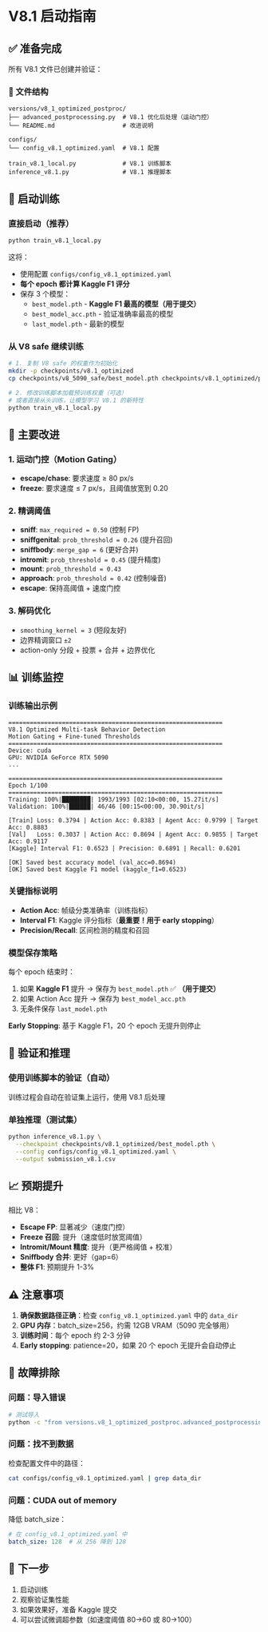 # V8.1 启动指南

## ✅ 准备完成

所有 V8.1 文件已创建并验证：

### 📁 文件结构
```
versions/v8_1_optimized_postproc/
├── advanced_postprocessing.py  # V8.1 优化后处理（运动门控）
└── README.md                   # 改进说明

configs/
└── config_v8.1_optimized.yaml  # V8.1 配置

train_v8.1_local.py             # V8.1 训练脚本
inference_v8.1.py               # V8.1 推理脚本
```

## 🚀 启动训练

### 直接启动（推荐）
```bash
python train_v8.1_local.py
```

这将：
- 使用配置 `configs/config_v8.1_optimized.yaml`
- **每个 epoch 都计算 Kaggle F1 评分**
- 保存 3 个模型：
  - `best_model.pth` - **Kaggle F1 最高的模型（用于提交）**
  - `best_model_acc.pth` - 验证准确率最高的模型
  - `last_model.pth` - 最新的模型

### 从 V8 safe 继续训练
```bash
# 1. 复制 V8 safe 的权重作为初始化
mkdir -p checkpoints/v8.1_optimized
cp checkpoints/v8_5090_safe/best_model.pth checkpoints/v8.1_optimized/pretrained.pth

# 2. 修改训练脚本加载预训练权重（可选）
# 或者直接从头训练，让模型学习 V8.1 的新特性
python train_v8.1_local.py
```

## 🎯 主要改进

### 1. 运动门控（Motion Gating）
- **escape/chase**: 要求速度 ≥ 80 px/s
- **freeze**: 要求速度 ≤ 7 px/s，且阈值放宽到 0.20

### 2. 精调阈值
- **sniff**: `max_required = 0.50` (控制 FP)
- **sniffgenital**: `prob_threshold = 0.26` (提升召回)
- **sniffbody**: `merge_gap = 6` (更好合并)
- **intromit**: `prob_threshold = 0.45` (提升精度)
- **mount**: `prob_threshold = 0.43`
- **approach**: `prob_threshold = 0.42` (控制噪音)
- **escape**: 保持高阈值 + 速度门控

### 3. 解码优化
- `smoothing_kernel = 3` (短段友好)
- 边界精调窗口 `±2`
- action-only 分段 + 投票 + 合并 + 边界优化

## 📊 训练监控

### 训练输出示例
```
============================================================
V8.1 Optimized Multi-task Behavior Detection
Motion Gating + Fine-tuned Thresholds
============================================================
Device: cuda
GPU: NVIDIA GeForce RTX 5090
...

============================================================
Epoch 1/100
============================================================
Training: 100%|████████| 1993/1993 [02:10<00:00, 15.27it/s]
Validation: 100%|██████| 46/46 [00:15<00:00, 30.90it/s]

[Train] Loss: 0.3794 | Action Acc: 0.8383 | Agent Acc: 0.9799 | Target Acc: 0.8883
[Val]   Loss: 0.3037 | Action Acc: 0.8694 | Agent Acc: 0.9855 | Target Acc: 0.9117
[Kaggle] Interval F1: 0.6523 | Precision: 0.6891 | Recall: 0.6201

[OK] Saved best accuracy model (val_acc=0.8694)
[OK] Saved best Kaggle F1 model (kaggle_f1=0.6523)
```

### 关键指标说明
- **Action Acc**: 帧级分类准确率（训练指标）
- **Interval F1**: Kaggle 评分指标（**最重要！用于 early stopping**）
- **Precision/Recall**: 区间检测的精度和召回

### 模型保存策略
每个 epoch 结束时：
1. 如果 **Kaggle F1** 提升 → 保存为 `best_model.pth` ✅ **（用于提交）**
2. 如果 Action Acc 提升 → 保存为 `best_model_acc.pth`
3. 无条件保存 `last_model.pth`

**Early Stopping**: 基于 Kaggle F1，20 个 epoch 无提升则停止

## 🧪 验证和推理

### 使用训练脚本的验证（自动）
训练过程会自动在验证集上运行，使用 V8.1 后处理

### 单独推理（测试集）
```bash
python inference_v8.1.py \
  --checkpoint checkpoints/v8.1_optimized/best_model.pth \
  --config configs/config_v8.1_optimized.yaml \
  --output submission_v8.1.csv
```

## 📈 预期提升

相比 V8：
- **Escape FP**: 显著减少（速度门控）
- **Freeze 召回**: 提升（速度低时放宽阈值）
- **Intromit/Mount 精度**: 提升（更严格阈值 + 校准）
- **Sniffbody 合并**: 更好（gap=6）
- **整体 F1**: 预期提升 1-3%

## ⚠️ 注意事项

1. **确保数据路径正确**：检查 `config_v8.1_optimized.yaml` 中的 `data_dir`
2. **GPU 内存**：batch_size=256，约需 12GB VRAM（5090 完全够用）
3. **训练时间**：每个 epoch 约 2-3 分钟
4. **Early stopping**: patience=20，如果 20 个 epoch 无提升会自动停止

## 🔧 故障排除

### 问题：导入错误
```bash
# 测试导入
python -c "from versions.v8_1_optimized_postproc.advanced_postprocessing import probs_to_intervals_advanced; print('OK')"
```

### 问题：找不到数据
检查配置文件中的路径：
```bash
cat configs/config_v8.1_optimized.yaml | grep data_dir
```

### 问题：CUDA out of memory
降低 batch_size：
```yaml
# 在 config_v8.1_optimized.yaml 中
batch_size: 128  # 从 256 降到 128
```

## 📝 下一步

1. 启动训练
2. 观察验证集性能
3. 如果效果好，准备 Kaggle 提交
4. 可以尝试微调超参数（如速度阈值 80→60 或 80→100）
